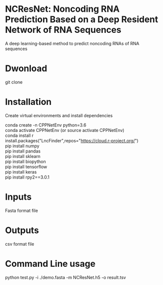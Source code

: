 # NCResNet: Noncoding RNA Prediction Based on a Deep Resident Network of RNA Sequences
A deep learning-based method to predict noncoding RNAs of RNA sequences
# Dwonload
git clone 
# Installation
Create virtual environments and install dependencies

conda create -n CPPNetEnv python=3.6  
conda activate CPPNetEnv (or source activate CPPNetEnv)  
conda install r  
install.packages("LncFinder",repos="https://cloud.r-project.org/")  
pip install numpy  
pip install pandas  
pip install sklearn  
pip install biopython  
pip install tensorflow  
pip install keras  
pip install rpy2==3.0.1  

# Inputs
Fasta format file

# Outputs
csv format file

# Command Line usage
python test.py -i ./demo.fasta -m NCResNet.h5 -o result.tsv
